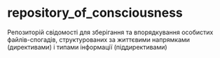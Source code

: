 # repository_of_consciousness
Репозиторій свідомості для зберігання та впорядкування особистих файлів-спогадів, структурованих за життєвими напрямками (директивами) і типами інформації (піддирективами)
